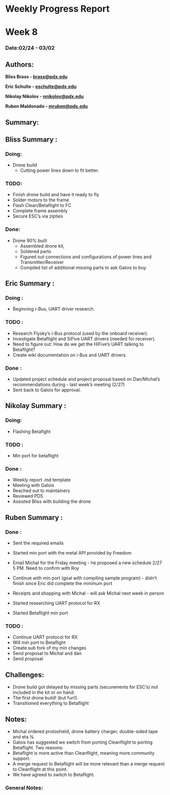 Weekly Progress Report
======================

Week 8
===========================

### Date:02/24 - 03/02

Authors:
--------

**Bliss Brass - brass@pdx.edu**

**Eric Schulte - eschulte@pdx.edu**

**Nikolay Nikolov - nnikolov@pdx.edu**

**Ruben Maldonado - mruben@pdx.edu**

Summary:
---------

## Bliss Summary :

### Doing:

- Drone build
	- Cutting power lines down to fit better.

### TODO:

- Finish drone build and have it ready to fly
 - Solder motors to the frame
 - Flash Clean/Betaflight to FC
 - Complete frame assembly
 - Secure ESC’s via zipties

### Done:

- Drone 90% built
    - Assembled drone kit,
    - Soldered parts
    - Figured out connections and configurations of power lines and Transmitter/Receiver
    - Compiled list of additional missing parts to ask Galois to buy

## Eric Summary :

### Doing :

- Beginning i-Bus, UART driver research.

### TODO :

- Research Flysky’s i-Bus protocol (used by the onboard receiver).
- Investigate Betaflight and SiFive UART drivers (needed for receiver).
- Need to figure out: How do we get the HiFive’s UART talking to Betaflight?
- Create wiki documentation on i-Bus and UART drivers.

### Done :

- Updated project schedule and project proposal based on Dan/Michal’s recommendations during - last week’s meeting (2/27)
- Sent back to Galois for approval.

## Nikolay Summary :

### Doing:

- Flashing Betafight

### TODO :

- Min port for betaflight

###  Done :

- Weekly report .md template
- Meeting with Galois
- Reached out to maintainers
- Reviewed PDS 
- Assisted Bliss with building the drone

## Ruben Summary :

### Done :

- Sent the required emails
- Started min port with the metal API provided by Freedom
- Email Michal for the Friday meeting - he proposed a new schedule 2/27 5 PM. Need to confirm with Roy
- Continue with min port (goal with compiling sample program) - didn’t finish since Eric did complete the minimum port

- Receipts and shopping with Michal - will ask Michal next week in person
- Started researching UART protocol for RX
- Started Betaflight min port

### TODO :

- Continue UART protocol for RX
- Will min port to Betaflight
- Create sub fork of my min changes
- Send proposal to Michal and dan
- Send proposal 

## Challenges:

- Drone build got delayed by missing parts (securements for ESC’s) not included in the kit or on hand.
- The first drone build! (but fun!).
- Transitioned everything to Betaflight

## Notes:

- Michal ordered protoshield, drone battery charger, double-sided tape and eta ¾
- Galois has suggested we switch from porting Cleanflight to porting Betaflight. Two reasons: 
- Betaflight is more active than Cleanflight, meaning more community support.
- A merge request to Betaflight will be more relevant than a merge request to Cleanflight at this point.
- We have agreed to switch to Betaflight.

### General Notes:






